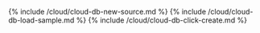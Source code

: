 {% include /cloud/cloud-db-new-source.md %}
{% include /cloud/cloud-db-load-sample.md %}
{% include /cloud/cloud-db-click-create.md %}
